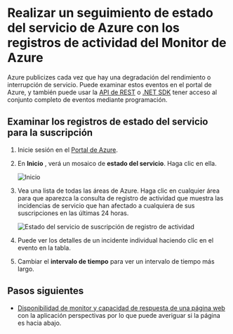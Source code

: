 <properties
    pageTitle="Realizar un seguimiento de estado del servicio de Azure con los registros de actividad del Monitor de Azure | Microsoft Azure"
    description="Averigüe cuándo Azure ha sufrido interrupciones de servicio o degradación del rendimiento. "
    authors="rboucher"
    manager="carolz"
    editor=""
    services="monitoring-and-diagnostics"
    documentationCenter="monitoring-and-diagnostics"/>

<tags
    ms.service="monitoring-and-diagnostics"
    ms.workload="na"
    ms.tgt_pltfrm="na"
    ms.devlang="na"
    ms.topic="article"
    ms.date="10/20/2016"
    ms.author="robb"/>

# <a name="track-azure-service-health-using-azure-monitor-activity-logs"></a>Realizar un seguimiento de estado del servicio de Azure con los registros de actividad del Monitor de Azure

Azure publicizes cada vez que hay una degradación del rendimiento o interrupción de servicio. Puede examinar estos eventos en el portal de Azure, y también puede usar la [API de REST](https://msdn.microsoft.com/library/azure/dn931927.aspx) o [.NET SDK](https://www.nuget.org/packages/Microsoft.Azure.Insights/) tener acceso al conjunto completo de eventos mediante programación.

## <a name="browse-the-service-health-logs-for-your-subscription"></a>Examinar los registros de estado del servicio para la suscripción

1. Inicie sesión en el [Portal de Azure](https://portal.azure.com/).

2. En **Inicio** , verá un mosaico de **estado del servicio**. Haga clic en ella.

    ![Inicio](./media/insights-service-health/Insights_Home.png)

3. Vea una lista de todas las áreas de Azure. Haga clic en cualquier área para que aparezca la consulta de registro de actividad que muestra las incidencias de servicio que han afectado a cualquiera de sus suscripciones en las últimas 24 horas.

    ![Estado del servicio de suscripción de registro de actividad](./media/insights-service-health/AzureActivityLogServiceHealth3.png)

4. Puede ver los detalles de un incidente individual haciendo clic en el evento en la tabla.

5. Cambiar el **intervalo de tiempo** para ver un intervalo de tiempo más largo.

## <a name="next-steps"></a>Pasos siguientes

* [Disponibilidad de monitor y capacidad de respuesta de una página web](../application-insights/app-insights-monitor-web-app-availability.md) con la aplicación perspectivas por lo que puede averiguar si la página es hacia abajo.
